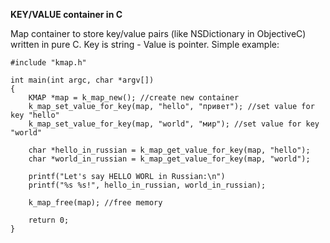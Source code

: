 **KEY/VALUE container in C**

Map container to store key/value pairs (like NSDictionary in ObjectiveC) written in pure C.  Key is string - Value is pointer.
Simple example:

```
#include "kmap.h"

int main(int argc, char *argv[])
{
	KMAP *map = k_map_new(); //create new container
	k_map_set_value_for_key(map, "hello", "привет"); //set value for key "hello"
	k_map_set_value_for_key(map, "world", "мир"); //set value for key "world"

	char *hello_in_russian = k_map_get_value_for_key(map, "hello");
	char *world_in_russian = k_map_get_value_for_key(map, "world");
	
	printf("Let's say HELLO WORL in Russian:\n")
	printf("%s %s!", hello_in_russian, world_in_russian);

	k_map_free(map); //free memory
	
	return 0;
}



```
